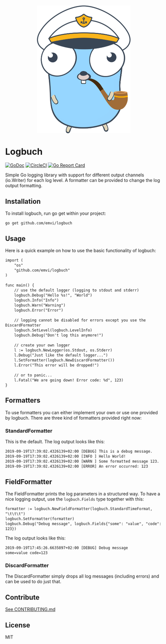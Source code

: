 <p align="center">
    <img src="logbuchgopher.svg" width="300px" />
</p>

# Logbuch

[![GoDoc](https://godoc.org/github.com/emvi/logbuch?status.svg)](https://godoc.org/github.com/emvi/logbuch)
[![CircleCI](https://circleci.com/gh/emvi/logbuch.svg?style=svg)](https://circleci.com/gh/emvi/logbuch)
[![Go Report Card](https://goreportcard.com/badge/github.com/emvi/logbuch)](https://goreportcard.com/report/github.com/emvi/logbuch)

Simple Go logging library with support for different output channels (io.Writer) for each log level. A formatter can be provided to change the log output formatting.

## Installation

To install logbuch, run go get within your project:

```
go get github.com/emvi/logbuch
```

## Usage

Here is a quick example on how to use the basic functionality of logbuch:

```
import (
    "os"
    "github.com/emvi/logbuch"
)

func main() {
    // use the default logger (logging to stdout and stderr)
    logbuch.Debug("Hello %s!", "World")
    logbuch.Info("Info")
    logbuch.Warn("Warning")
    logbuch.Error("Error")

    // logging cannot be disabled for errors except you use the DiscardFormatter
    logbuch.SetLevel(logbuch.LevelInfo)
    logbuch.Debug("Don't log this anymore!")

    // create your own logger
    l := logbuch.NewLogger(os.Stdout, os.Stderr)
    l.Debug("Just like the default logger...")
    l.SetFormatter(logbuch.NewDiscardFormatter())
    l.Error("This error will be dropped!")
    
    // or to panic...
    l.Fatal("We are going down! Error code: %d", 123)
}
```

## Formatters

To use formatters you can either implement your own or use one provided by logbuch. There are three kind of formatters provided right now:

### StandardFormatter

This is the default. The log output looks like this:

```
2019-09-19T17:39:02.4326139+02:00 [DEBUG] This is a debug message.
2019-09-19T17:39:02.4326139+02:00 [INFO ] Hello World!
2019-09-19T17:39:02.4326139+02:00 [WARN ] Some formatted message 123.
2019-09-19T17:39:02.4326139+02:00 [ERROR] An error occurred: 123
```

## FieldFormatter

The FieldFormatter prints the log parameters in a structured way. To have a nice logging output, use the `logbuch.Fields` type together with this:

```
formatter := logbuch.NewFieldFormatter(logbuch.StandardTimeFormat, "\t\t\t")
logbuch.SetFormatter(formatter)
logbuch.Debug("Debug message", logbuch.Fields{"some": "value", "code": 123})
```

The log output looks like this:

```
2019-09-19T17:45:26.6635897+02:00 [DEBUG] Debug message				 some=value code=123
```

### DiscardFormatter

The DiscardFormatter simply drops all log messages (including errors) and can be used to do just that.

## Contribute

[See CONTRIBUTING.md](CONTRIBUTING.md)

## License

MIT
